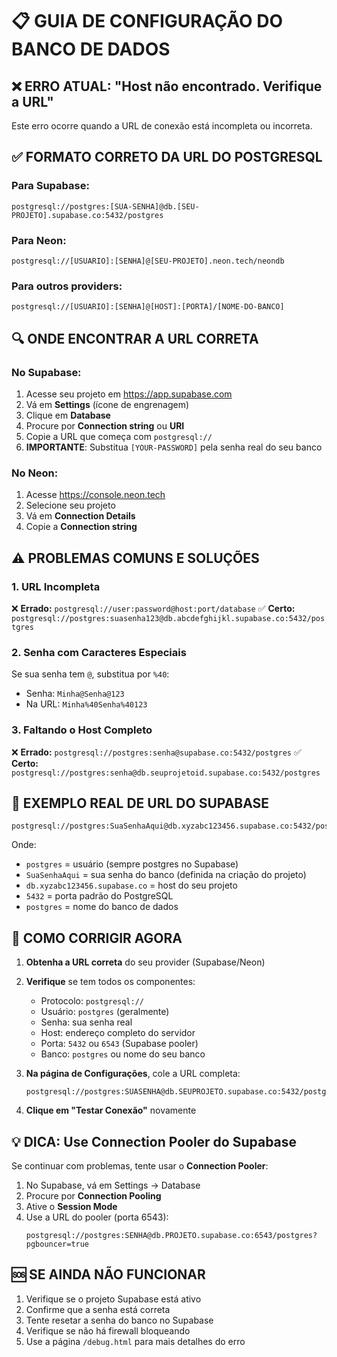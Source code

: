 # 📋 GUIA DE CONFIGURAÇÃO DO BANCO DE DADOS

## ❌ ERRO ATUAL: "Host não encontrado. Verifique a URL"

Este erro ocorre quando a URL de conexão está incompleta ou incorreta.

## ✅ FORMATO CORRETO DA URL DO POSTGRESQL

### Para Supabase:
```
postgresql://postgres:[SUA-SENHA]@db.[SEU-PROJETO].supabase.co:5432/postgres
```

### Para Neon:
```
postgresql://[USUARIO]:[SENHA]@[SEU-PROJETO].neon.tech/neondb
```

### Para outros providers:
```
postgresql://[USUARIO]:[SENHA]@[HOST]:[PORTA]/[NOME-DO-BANCO]
```

## 🔍 ONDE ENCONTRAR A URL CORRETA

### No Supabase:
1. Acesse seu projeto em https://app.supabase.com
2. Vá em **Settings** (ícone de engrenagem)
3. Clique em **Database**
4. Procure por **Connection string** ou **URI**
5. Copie a URL que começa com `postgresql://`
6. **IMPORTANTE**: Substitua `[YOUR-PASSWORD]` pela senha real do seu banco

### No Neon:
1. Acesse https://console.neon.tech
2. Selecione seu projeto
3. Vá em **Connection Details**
4. Copie a **Connection string**

## ⚠️ PROBLEMAS COMUNS E SOLUÇÕES

### 1. URL Incompleta
❌ **Errado:** `postgresql://user:password@host:port/database`
✅ **Certo:** `postgresql://postgres:suasenha123@db.abcdefghijkl.supabase.co:5432/postgres`

### 2. Senha com Caracteres Especiais
Se sua senha tem `@`, substitua por `%40`:
- Senha: `Minha@Senha@123`
- Na URL: `Minha%40Senha%40123`

### 3. Faltando o Host Completo
❌ **Errado:** `postgresql://postgres:senha@supabase.co:5432/postgres`
✅ **Certo:** `postgresql://postgres:senha@db.seuprojetoid.supabase.co:5432/postgres`

## 📝 EXEMPLO REAL DE URL DO SUPABASE

```
postgresql://postgres:SuaSenhaAqui@db.xyzabc123456.supabase.co:5432/postgres
```

Onde:
- `postgres` = usuário (sempre postgres no Supabase)
- `SuaSenhaAqui` = sua senha do banco (definida na criação do projeto)
- `db.xyzabc123456.supabase.co` = host do seu projeto
- `5432` = porta padrão do PostgreSQL
- `postgres` = nome do banco de dados

## 🔧 COMO CORRIGIR AGORA

1. **Obtenha a URL correta** do seu provider (Supabase/Neon)
2. **Verifique** se tem todos os componentes:
   - Protocolo: `postgresql://`
   - Usuário: `postgres` (geralmente)
   - Senha: sua senha real
   - Host: endereço completo do servidor
   - Porta: `5432` ou `6543` (Supabase pooler)
   - Banco: `postgres` ou nome do seu banco

3. **Na página de Configurações**, cole a URL completa:
   ```
   postgresql://postgres:SUASENHA@db.SEUPROJETO.supabase.co:5432/postgres
   ```

4. **Clique em "Testar Conexão"** novamente

## 💡 DICA: Use Connection Pooler do Supabase

Se continuar com problemas, tente usar o **Connection Pooler**:
1. No Supabase, vá em Settings → Database
2. Procure por **Connection Pooling**
3. Ative o **Session Mode**
4. Use a URL do pooler (porta 6543):
   ```
   postgresql://postgres:SENHA@db.PROJETO.supabase.co:6543/postgres?pgbouncer=true
   ```

## 🆘 SE AINDA NÃO FUNCIONAR

1. Verifique se o projeto Supabase está ativo
2. Confirme que a senha está correta
3. Tente resetar a senha do banco no Supabase
4. Verifique se não há firewall bloqueando
5. Use a página `/debug.html` para mais detalhes do erro